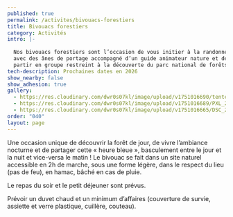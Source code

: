 ```yaml
---
published: true
permalink: /activites/bivouacs-forestiers
title: Bivouacs forestiers
category: Activités
intro: |-
  
  Nos bivouacs forestiers sont l’occasion de vous initier à la randonnée 
  avec des ânes de portage accompagné d’un guide animateur nature et de 
  partir en groupe restreint à la découverte du parc national de forêts.
tech-description: Prochaines dates en 2026
show_nearby: false
show_adhesion: true
gallery:
  - https://res.cloudinary.com/dwr0s07kl/image/upload/v1751016690/tente_geignh.jpg
  - https://res.cloudinary.com/dwr0s07kl/image/upload/v1751016689/PXL_20240830_182806614_rwvo8b.jpg
  - https://res.cloudinary.com/dwr0s07kl/image/upload/v1751016665/DSC_2708_tr3sfk.jpg
order: "040"
layout: page
---
```

Une occasion unique de découvrir la forêt de jour, de vivre l’ambiance nocturne et de partager cette « heure bleue », basculement entre le jour et la nuit et vice-versa le matin ! Le bivouac se fait dans un site naturel accessible en 2h de marche, sous une forme légère, dans le respect du lieu (pas de feu), en hamac, bâché en cas de pluie.

Le repas du soir et le petit déjeuner sont prévus.

Prévoir un duvet chaud et un minimum d’affaires (couverture de survie, assiette et verre plastique, cuillère, couteau).
